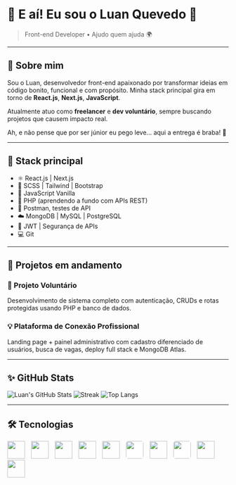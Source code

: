 # 👋 E aí! Eu sou o Luan Quevedo 🚀

> Front-end Developer • Ajudo quem ajuda 🌍

---

## 🧠 Sobre mim

Sou o Luan, desenvolvedor front-end apaixonado por transformar ideias em código bonito, funcional e com propósito. Minha stack principal gira em torno de **React.js**, **Next.js**, **JavaScript**.

Atualmente atuo como **freelancer** e **dev voluntário**, sempre buscando projetos que causem impacto real.

Ah, e não pense que por ser júnior eu pego leve... aqui a entrega é braba! 💪

---

## 🧰 Stack principal

- ⚛️ React.js | Next.js  
- 💅 SCSS | Tailwind | Bootstrap  
- 🎯 JavaScript Vanilla  
- 🐘 PHP (aprendendo a fundo com APIs REST)  
- 🧪 Postman, testes de API
- ☁️ MongoDB | MySQL | PostgreSQL  
- 🔐 JWT | Segurança de APIs  
- 💻 Git

---

## 💼 Projetos em andamento

### 🔧 Projeto Voluntário
Desenvolvimento de sistema completo com autenticação, CRUDs e rotas protegidas usando PHP e banco de dados.

### 💡 Plataforma de Conexão Profissional
Landing page + painel administrativo com cadastro diferenciado de usuários, busca de vagas, deploy full stack e MongoDB Atlas.

---

## ✨ GitHub Stats

![Luan's GitHub Stats](https://github-readme-stats.vercel.app/api?username=Luanquevedo&show_icons=true&theme=cobalt&hide_border=true)
![Streak](https://streak-stats.demolab.com?user=Luanquevedo&theme=cobalt&hide_border=true)
![Top Langs](https://github-readme-stats.vercel.app/api/top-langs/?username=Luanquevedo&layout=compact&theme=cobalt&hide_border=true)

---

## 🛠️ Tecnologias

<img src="https://cdn.jsdelivr.net/gh/devicons/devicon/icons/javascript/javascript-original.svg" height="40" style="display:inline-block; margin-right:10px;"/>
<img src="https://cdn.jsdelivr.net/gh/devicons/devicon/icons/php/php-original.svg" height="40" style="display:inline-block; margin-right:10px;"/>
<img src="https://cdn.jsdelivr.net/gh/devicons/devicon/icons/css3/css3-original.svg" height="40" style="display:inline-block; margin-right:10px;"/>
<img src="https://cdn.jsdelivr.net/gh/devicons/devicon/icons/sass/sass-original.svg" height="40" style="display:inline-block; margin-right:10px;"/>
<img src="https://cdn.jsdelivr.net/gh/devicons/devicon/icons/react/react-original.svg" height="40" style="display:inline-block; margin-right:10px;"/>
<img src="https://cdn.jsdelivr.net/gh/devicons/devicon/icons/nextjs/nextjs-line.svg" height="40" style="background:white; border-radius:5px; display:inline-block; margin-right:10px;"/>
<img src="https://cdn.jsdelivr.net/gh/devicons/devicon/icons/nodejs/nodejs-original.svg" height="40" style="display:inline-block; margin-right:10px;"/>
<img src="https://cdn.jsdelivr.net/gh/devicons/devicon/icons/express/express-original-wordmark.svg" height="40" style="background:white; border-radius:5px; display:inline-block; margin-right:10px;"/>
<img src="https://cdn.jsdelivr.net/gh/devicons/devicon/icons/postgresql/postgresql-original.svg" height="40" style="display:inline-block; margin-right:10px;"/>
<img src="https://cdn.jsdelivr.net/gh/devicons/devicon/icons/git/git-original.svg" height="40" style="display:inline-block; margin-right:10px;"/>
